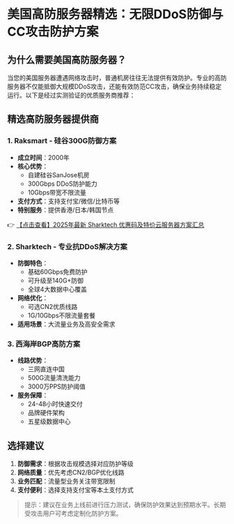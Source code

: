 # 美国高防服务器精选：无限DDoS防御与CC攻击防护方案

## 为什么需要美国高防服务器？
当您的美国服务器遭遇网络攻击时，普通机房往往无法提供有效防护。专业的高防服务器不仅能抵御大规模DDoS攻击，还能有效防范CC攻击，确保业务持续稳定运行。以下是经过实测验证的优质服务商推荐：

## 精选高防服务器提供商

### 1. Raksmart - 硅谷300G防御方案
- **成立时间**：2000年
- **核心优势**：
  - 自建硅谷SanJose机房
  - 300Gbps DDoS防护能力
  - 10Gbps带宽不限流量
- **支付方式**：支持支付宝/微信/比特币等
- **特别服务**：提供香港/日本/韩国节点

👉 [【点击查看】2025年最新 Sharktech 优惠码及特价云服务器方案汇总](https://bit.ly/Sharktech)

### 2. Sharktech - 专业抗DDoS解决方案
- **防御特色**：
  - 基础60Gbps免费防护
  - 可升级至140G+防御
  - 全球4大数据中心覆盖
- **网络优化**：
  - 可选CN2优质线路
  - 1G/10Gbps不限流量套餐
- **适用场景**：大流量业务及高安全需求

### 3. 西海岸BGP高防方案
- **线路优势**：
  - 三网直连中国
  - 500G流量清洗能力
  - 3000万PPS防护阈值
- **服务保障**：
  - 24-48小时快速交付
  - 品牌硬件架构
  - 五星级数据中心

## 选择建议
1. **防御需求**：根据攻击规模选择对应防护等级
2. **网络质量**：优先考虑CN2/BGP优化线路
3. **业务匹配**：流量型业务关注带宽限制
4. **支付便利**：选择支持支付宝等本土支付方式

> 提示：建议在业务上线前进行压力测试，确保防护效果达到预期水平。长期受攻击用户可考虑定制化防护方案。